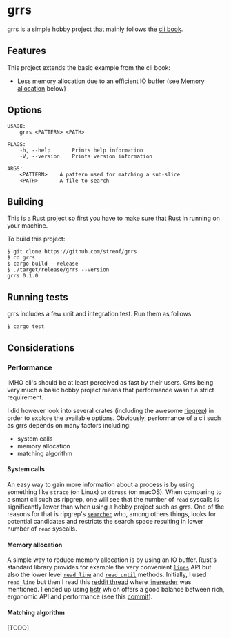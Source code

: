 # grrs

grrs is a simple hobby project that mainly follows the [cli book](https://rust-cli.github.io/book/).

## Features

This project extends the basic example from the cli book:

- Less memory allocation due to an efficient IO buffer (see [Memory allocation](#memory-allocation) below)

## Options 

```
USAGE:
    grrs <PATTERN> <PATH>

FLAGS:
    -h, --help       Prints help information
    -V, --version    Prints version information

ARGS:
    <PATTERN>    A pattern used for matching a sub-slice
    <PATH>       A file to search
```


## Building

This is a Rust project so first you have to make sure that [Rust](https://www.rust-lang.org/) in running
on your machine.

To build this project:

```
$ git clone https://github.com/streof/grrs
$ cd grrs
$ cargo build --release
$ ./target/release/grrs --version
grrs 0.1.0
```

## Running tests

grrs includes a few unit and integration test. Run them as follows

```
$ cargo test
```

## Considerations

### Performance

IMHO cli's should be at least perceived as fast by their users. Grrs being very 
much a basic hobby project means that performance wasn't a strict requirement. 

I did however look into several crates (including the awesome [ripgrep](https://github.com/BurntSushi/ripgrep)) in order 
to explore the available options. Obviously, performance of a cli such as grrs 
depends on many factors including:

- system calls
- memory allocation
- matching algorithm

#### System calls

An easy way to gain more information about a process is by using something like 
`strace` (on Linux) or `dtruss` (on macOS). When comparing to a smart cli such
as ripgrep, one will see that the number of `read` syscalls is significantly
lower than when using a hobby project such as grrs. One of the reasons for that 
is ripgrep's [`searcher`](https://github.com/BurntSushi/ripgrep/tree/master/crates/searcher) 
who, among others things, looks for potential candidates and restricts the search 
space resulting in lower number of `read` syscalls.


#### Memory allocation

A simple way to reduce memory allocation is by using an IO buffer. Rust's 
standard library provides for example the very convenient [`lines`](https://doc.rust-lang.org/std/io/trait.BufRead.html#method.lines) API but also the lower level [`read_line`](https://doc.rust-lang.org/std/io/trait.BufRead.html#method.read_line) and [`read_until`](https://doc.rust-lang.org/std/io/trait.BufRead.html#method.read_until) methods. Initially, I used `read_line` but 
then I read this [reddit thread](https://www.reddit.com/r/rust/comments/cqpswx/processing_data_line_by_line_from_stdin_rust/) where [linereader](https://github.com/Freaky/rust-linereader)
was mentioned. I ended up using [bstr](https://github.com/BurntSushi/bstr) which
offers a good balance between rich, ergonomic API and performance (see this [commit](https://github.com/BurntSushi/bstr/commit/66dee497c8da16f397c1d0952e58dadf04b66b5c)).

#### Matching algorithm

[TODO]
